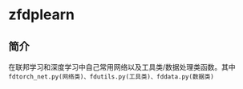 # zfdplearn
## 简介
在联邦学习和深度学习中自己常用网络以及工具类/数据处理类函数。其中``fdtorch_net.py(网络类)、fdutils.py(工具类)、fddata.py(数据类)``